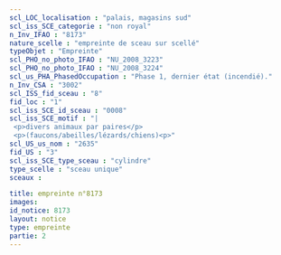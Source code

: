```yaml
---
scl_LOC_localisation : "palais, magasins sud"
scl_iss_SCE_categorie : "non royal"
n_Inv_IFAO : "8173"
nature_scelle : "empreinte de sceau sur scellé"
typeObjet : "Empreinte"
scl_PHO_no_photo_IFAO : "NU_2008_3223"
scl_PHO_no_photo_IFAO : "NU_2008_3224"
scl_us_PHA_PhasedOccupation : "Phase 1, dernier état (incendié)."
n_Inv_CSA : "3002"
scl_ISS_fid_sceau : "8"
fid_loc : "1"
scl_iss_SCE_id_sceau : "0008"
scl_iss_SCE_motif : "|
 <p>divers animaux par paires</p>
 <p>(faucons/abeilles/lézards/chiens)<p>"
scl_US_us_nom : "2635"
fid_US : "3"
scl_iss_SCE_type_sceau : "cylindre"
type_scelle : "sceau unique"
sceaux :

title: empreinte n°8173
images: 
id_notice: 8173
layout: notice
type: empreinte
partie: 2
---
```

